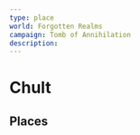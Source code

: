 ```yaml
---
type: place
world: Forgotten Realms
campaign: Tomb of Annihilation
description: 
---
```


# Chult

## Places
